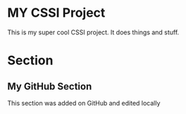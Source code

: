 # MY CSSI Project

This is my super cool CSSI project. It does things and stuff.

# Section

## My GitHub Section

This section was added on GitHub and edited locally
